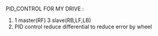 PID_CONTROL FOR MY DRIVE :
1. 1 master(RF) 3 slave(RB,LF,LB)
2. PID control reduce differential to reduce error by wheel

